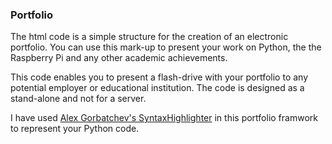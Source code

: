 ### Portfolio
The html code is a simple structure for the creation of an electronic portfolio.
You can use this mark-up to present your work on Python, the the Raspberry Pi and any other academic achievements.

This code enables you to present a flash-drive with your portfolio to any potential employer or educational institution. The code is designed as a stand-alone and not for a server.

I have used [Alex Gorbatchev's SyntaxHighlighter](http://alexgorbatchev.com/SyntaxHighlighter/) in this portfolio framwork to represent your Python code.
